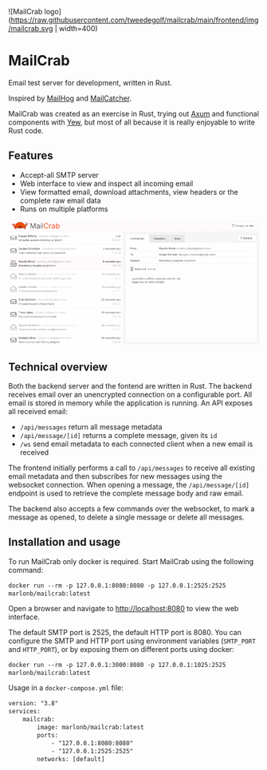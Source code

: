 ![MailCrab logo](https://raw.githubusercontent.com/tweedegolf/mailcrab/main/frontend/img/mailcrab.svg | width=400)

# MailCrab

Email test server for development, written in Rust.

Inspired by [MailHog](https://github.com/mailhog/MailHog) and [MailCatcher](https://mailcatcher.me/).

MailCrab was created as an exercise in Rust, trying out [Axum](https://axum.rs/) and functional components with [Yew](https://yew.rs/), but most of all because it is really enjoyable to write Rust code.

## Features

- Accept-all SMTP server
- Web interface to view and inspect all incoming email
- View formatted email, download attachments, view headers or the complete raw email data
- Runs on multiple platforms

![MailCrab screenshot](https://raw.githubusercontent.com/tweedegolf/mailcrab/main/frontend/img/screen.png)

## Technical overview

Both the backend server and the fontend are written in Rust. The backend receives email over an unencrypted connection on a configurable port. All email is stored in memory while the application is running. An API exposes all received email:

- `/api/messages` return all message metadata
- `/api/message/[id]` returns a complete message, given its `id`
- `/ws` send email metadata to each connected client when a new email is received

The frontend initially performs a call to `/api/messages` to receive all existing email metadata and then subscribes for new messages using the websocket connection. When opening a message, the `/api/message/[id]` endpoint is used to retrieve the complete message body and raw email.

The backend also accepts a few commands over the websocket, to mark a message as opened, to delete a single message or delete all messages.

## Installation and usage

To run MailCrab only docker is required. Start MailCrab using the following command:

```
docker run --rm -p 127.0.0.1:8080:8080 -p 127.0.0.1:2525:2525 marlonb/mailcrab:latest
```

Open a browser and navigate to [http://localhost:8080](http://localhost:8080) to view the web interface.

The default SMTP port is 2525, the default HTTP port is 8080. You can configure the SMTP and HTTP port using environment variables (`SMTP_PORT` and `HTTP_PORT`), or by exposing them on different ports using docker:

```
docker run --rm -p 127.0.0.1:3000:8080 -p 127.0.0.1:1025:2525 marlonb/mailcrab:latest
```

Usage in a `docker-compose.yml` file:

```
version: "3.8"
services:
    mailcrab:
        image: marlonb/mailcrab:latest
        ports:
            - "127.0.0.1:8080:8080"
            - "127.0.0.1:2525:2525"
        networks: [default]
```
